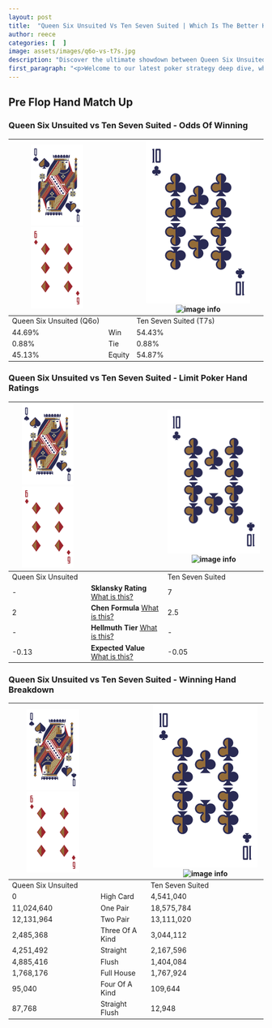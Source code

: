 ```yaml
---
layout: post
title:  "Queen Six Unsuited Vs Ten Seven Suited | Which Is The Better Hand In Poker? A Complete Guide"
author: reece
categories: [  ]
image: assets/images/q6o-vs-t7s.jpg
description: "Discover the ultimate showdown between Queen Six Unsuited and Ten Seven Suited in poker! Uncover the odds, strategies, and scenarios where one hand triumphs over the other. Get ready to up your poker game with this thrilling analysis."
first_paragraph: "<p>Welcome to our latest poker strategy deep dive, where we're pitting two distinct hands against each other in a high-stakes showdown: Queen Six Unsuited vs Ten Seven Suited.</p><p>In the dynamic world of poker, every decision counts, and knowing which hand holds the upper hand is key to your success at the table.</p><p>In this article, we'll dissect these two hands, explore the scenarios where one dominates the other, and equip you with the knowledge to make strategic choices that can tip the odds in your favor.</p><p>Get ready to unravel the intriguing dynamics of these poker hands and elevate your game to new heights.</p>"
---
```




[comment]: # (sp0)

## Pre Flop Hand Match Up

<div class="table hand-ratings" markdown="1"> 



### Queen Six Unsuited vs Ten Seven Suited - Odds Of Winning


    
| ![image info](assets/images/hand1/Q.png) ![image info](assets/images/hand1/6o.png) |  | ![image info](assets/images/hand2/T.png) ![image info](assets/images/hand2/7s.png) |
| -------- | -------- | -------- |
| Queen Six Unsuited (Q6o) |  | Ten Seven Suited (T7s) |
| 44.69% | Win | 54.43% |
| 0.88% | Tie | 0.88% |
| 45.13% | Equity | 54.87% |




[comment]: # (sp1)



### Queen Six Unsuited vs Ten Seven Suited - Limit Poker Hand Ratings


    
| ![image info](assets/images/hand1/Q.png) ![image info](assets/images/hand1/6o.png) |  | ![image info](assets/images/hand2/T.png) ![image info](assets/images/hand2/7s.png) |
| -------- | -------- | -------- |
| Queen Six Unsuited |  | Ten Seven Suited |
| - | **Sklansky Rating** [What is this?](/sklansky-rating-explained) | 7 |
| 2 | **Chen Formula** [What is this?](/chen-formula-explained) | 2.5 |
| - | **Hellmuth Tier** [What is this?](/Hellmuth-tier-explained) | - |
| -0.13 | **Expected Value** [What is this?](/expected-value-explained) | -0.05 |




[comment]: # (sp2)



### Queen Six Unsuited vs Ten Seven Suited - Winning Hand Breakdown


    
| ![image info](assets/images/hand1/Q.png) ![image info](assets/images/hand1/6o.png) |  | ![image info](assets/images/hand2/T.png) ![image info](assets/images/hand2/7s.png) |
| -------- | -------- | -------- |
| Queen Six Unsuited |  | Ten Seven Suited |
| 0 | High Card | 4,541,040 |
| 11,024,640 | One Pair | 18,575,784 |
| 12,131,964 | Two Pair | 13,111,020 |
| 2,485,368 | Three Of A Kind | 3,044,112 |
| 4,251,492 | Straight | 2,167,596 |
| 4,885,416 | Flush | 1,404,084 |
| 1,768,176 | Full House | 1,767,924 |
| 95,040 | Four Of A Kind | 109,644 |
| 87,768 | Straight Flush | 12,948 |




[comment]: # (sp3)



</div>

[comment]: # (sp4)



[comment]: # (sp5)

